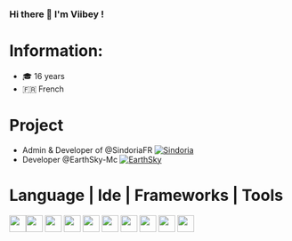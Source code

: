 ### Hi there 👋 I'm Viibey !

 
# Information:
 
 - 🎓 16 years
 - 🇫🇷 French

# Project

-  Admin & Developer of @SindoriaFR   <a href="https://discord.gg/J8tGx26szs"><img alt="Sindoria" title="Sindoria" src="https://img.shields.io/badge/-Sindoria-orange"/></a>
-  Developer @EarthSky-Mc    <a href="https://discord.gg/ey9KEaBNxj"><img alt="EarthSky" title="EarthSky" src="https://img.shields.io/badge/-EarthSky-orange"/></a>


# Language | Ide | Frameworks | Tools


<img height="30" src="https://img.shields.io/badge/JavaScript-323330?style=for-the-badge&logo=javascript&logoColor=F7DF1E"><img height="30" src="https://img.shields.io/badge/TypeScript-007ACC?style=for-the-badge&logo=typescript&logoColor=white">
<img height="30" src="https://img.shields.io/badge/Java-ED8B00?style=for-the-badge&logo=java&logoColor=white">
<img height="30" src="https://img.shields.io/badge/json-5E5C5C?style=for-the-badge&logo=json&logoColor=white">
<img height="30" src="https://img.shields.io/badge/Node.js-339933?style=for-the-badge&logo=nodedotjs&logoColor=white">
<img height="30" src="https://img.shields.io/badge/Visual_Studio_Code-0078D4?style=for-the-badge&logo=visual%20studio%20code&logoColor=white">
<img height="30" src="https://img.shields.io/badge/phpstorm-143?style=for-the-badge&logo=phpstorm&logoColor=black&color=black&labelColor=darkorchid">
<img height="30" src="https://img.shields.io/badge/IntelliJIDEA-000000.svg?style=for-the-badge&logo=intellij-idea&logoColor=white">
<img height="30" src="https://img.shields.io/badge/WebStorm-000000?style=for-the-badge&logo=WebStorm&logoColor=white">
<img height="30" src="https://img.shields.io/badge/Adobe%20Photoshop-31A8FF?style=for-the-badge&logo=Adobe%20Photoshop&logoColor=black">
